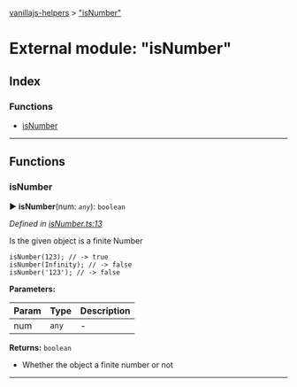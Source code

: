[vanillajs-helpers](../README.md) > ["isNumber"](../modules/_isnumber_.md)



# External module: "isNumber"

## Index

### Functions

* [isNumber](_isnumber_.md#isnumber)



---
## Functions
<a id="isnumber"></a>

###  isNumber

► **isNumber**(num: *`any`*): `boolean`



*Defined in [isNumber.ts:13](https://github.com/Tokimon/vanillajs-helpers/blob/d56b968/isNumber.ts#L13)*



Is the given object is a finite Number

    isNumber(123); // -> true
    isNumber(Infinity); // -> false
    isNumber('123'); // -> false


**Parameters:**

| Param | Type | Description |
| ------ | ------ | ------ |
| num | `any`   |  - |





**Returns:** `boolean`
- Whether the object a finite number or not






___


